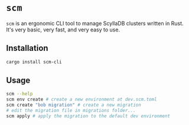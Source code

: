 # `scm`

`scm` is an ergonomic CLI tool to manage ScyllaDB clusters written in Rust. It's
very basic, very fast, and very easy to use.

## Installation

```bash
cargo install scm-cli
```

## Usage

```bash
scm --help
scm env create # create a new environment at dev.scm.toml
scm create "bob migration" # create a new migration
# edit the migration file in migrations folder...
scm apply # apply the migration to the default dev environment
```
